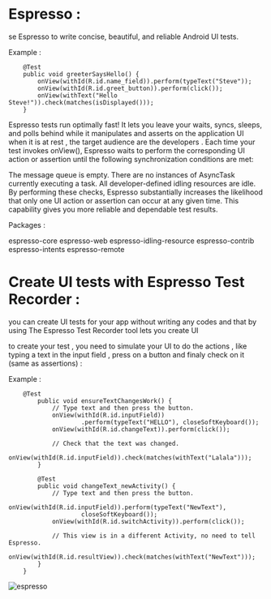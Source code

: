 # Espresso :

se Espresso to write concise, beautiful, and reliable Android UI tests. 

Example : 

        @Test
        public void greeterSaysHello() {
            onView(withId(R.id.name_field)).perform(typeText("Steve"));
            onView(withId(R.id.greet_button)).perform(click());
            onView(withText("Hello Steve!")).check(matches(isDisplayed()));
        }



Espresso tests run optimally fast! It lets you leave your waits, syncs, sleeps, and polls behind while it manipulates and asserts on the application UI when it is at rest , the target audience are the developers .
Each time your test invokes onView(), Espresso waits to perform the corresponding UI action or assertion until the following synchronization conditions are met:

The message queue is empty.
There are no instances of AsyncTask currently executing a task.
All developer-defined idling resources are idle.
By performing these checks, Espresso substantially increases the likelihood that only one UI action or assertion can occur at any given time. This capability gives you more reliable and dependable test results.

Packages : 

espresso-core
espresso-web
espresso-idling-resource
espresso-contrib
espresso-intents
espresso-remote


# Create UI tests with Espresso Test Recorder :

you can create UI tests for your app without writing any codes and that by using The Espresso Test Recorder tool lets you create UI

to create your test , you need to simulate your UI to do the actions , like typing a text in the input field , press on a button and finaly check on it (same as assertions) :

Example : 

        @Test
            public void ensureTextChangesWork() {
                // Type text and then press the button.
                onView(withId(R.id.inputField))
                        .perform(typeText("HELLO"), closeSoftKeyboard());
                onView(withId(R.id.changeText)).perform(click());

                // Check that the text was changed.
                onView(withId(R.id.inputField)).check(matches(withText("Lalala")));
            }

            @Test
            public void changeText_newActivity() {
                // Type text and then press the button.
                onView(withId(R.id.inputField)).perform(typeText("NewText"),
                        closeSoftKeyboard());
                onView(withId(R.id.switchActivity)).perform(click());

                // This view is in a different Activity, no need to tell Espresso.
                onView(withId(R.id.resultView)).check(matches(withText("NewText")));
            }
        }


![espresso](https://saucelabs.com/sauce-labs/images/espresso-test4.jpg)